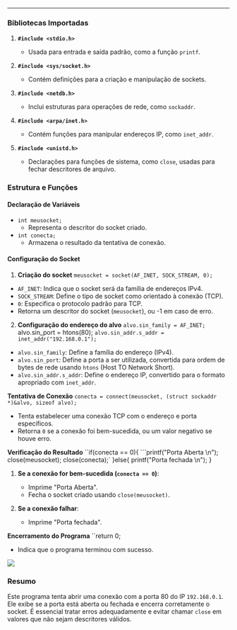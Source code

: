 
---

### **Bibliotecas Importadas**

1. **`#include <stdio.h>`**
    
    - Usada para entrada e saída padrão, como a função `printf`.
2. **`#include <sys/socket.h>`**
    
    - Contém definições para a criação e manipulação de sockets.
3. **`#include <netdb.h>`**
    
    - Inclui estruturas para operações de rede, como `sockaddr`.
4. **`#include <arpa/inet.h>`**
    
    - Contém funções para manipular endereços IP, como `inet_addr`.
5. **`#include <unistd.h>`**
    
    - Declarações para funções de sistema, como `close`, usadas para fechar descritores de arquivo.

### **Estrutura e Funções**

#### **Declaração de Variáveis**

- `int meusocket;`
    - Representa o descritor do socket criado.
- `int conecta;`
    - Armazena o resultado da tentativa de conexão.

#### **Configuração do Socket**

1. **Criação do socket**
	``meusocket = socket(AF_INET, SOCK_STREAM, 0);``

- ``AF_INET``: Indica que o socket será da família de endereços IPv4.
- `SOCK_STREAM`: Define o tipo de socket como orientado à conexão (TCP).
- `0`: Especifica o protocolo padrão para TCP.
- Retorna um descritor do socket (`meusocket`), ou -1 em caso de erro.

2. **Configuração do endereço do alvo**
	``alvo.sin_family = AF_INET;
	``alvo.sin_port = htons(80);
	``alvo.sin_addr.s_addr = inet_addr("192.168.0.1");``

- `alvo.sin_family`: Define a família do endereço (IPv4).
- `alvo.sin_port`: Define a porta a ser utilizada, convertida para ordem de bytes de rede usando `htons` (Host TO Network Short).
- `alvo.sin_addr.s_addr`: Define o endereço IP, convertido para o formato apropriado com `inet_addr`.

**Tentativa de Conexão**
``conecta = connect(meusocket, (struct sockaddr *)&alvo, sizeof alvo);``

- Tenta estabelecer uma conexão TCP com o endereço e porta específicos.
- Retorna ``0`` se a conexão foi bem-sucedida, ou um valor negativo se houve erro.

**Verificação do Resultado**
``if(conecta == 0){
    ```printf("Porta Aberta \n");
    close(meusocket);
    close(conecta);`
}else{
    printf("Porta fechada \n");
}

1. **Se a conexão for bem-sucedida (`conecta == 0`)**:
    - Imprime "Porta Aberta".
    - Fecha o socket criado usando `close(meusocket)`.
    
2. **Se a conexão falhar**:
    - Imprime "Porta fechada".

**Encerramento do Programa**
``return 0;

- Indica que o programa terminou com sucesso.

![](https://i.imgur.com/vAOS4Lg.png)

### **Resumo**

Este programa tenta abrir uma conexão com a porta 80 do IP `192.168.0.1`. Ele exibe se a porta está aberta ou fechada e encerra corretamente o socket. É essencial tratar erros adequadamente e evitar chamar `close` em valores que não sejam descritores válidos.